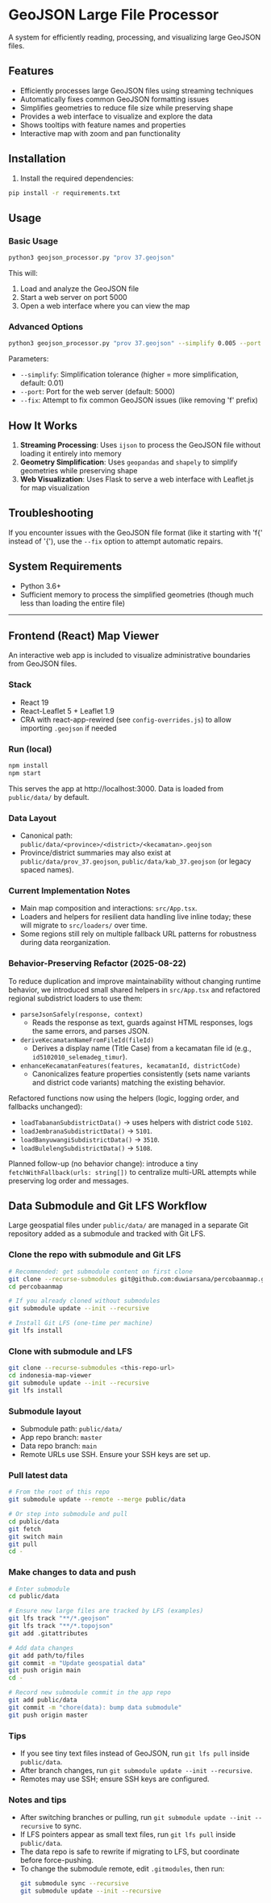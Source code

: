 # GeoJSON Large File Processor

A system for efficiently reading, processing, and visualizing large GeoJSON files.

## Features

- Efficiently processes large GeoJSON files using streaming techniques
- Automatically fixes common GeoJSON formatting issues
- Simplifies geometries to reduce file size while preserving shape
- Provides a web interface to visualize and explore the data
- Shows tooltips with feature names and properties
- Interactive map with zoom and pan functionality

## Installation

1. Install the required dependencies:

```bash
pip install -r requirements.txt
```

## Usage

### Basic Usage

```bash
python3 geojson_processor.py "prov 37.geojson"
```

This will:
1. Load and analyze the GeoJSON file
2. Start a web server on port 5000
3. Open a web interface where you can view the map

### Advanced Options

```bash
python3 geojson_processor.py "prov 37.geojson" --simplify 0.005 --port 8080 --fix
```

Parameters:
- `--simplify`: Simplification tolerance (higher = more simplification, default: 0.01)
- `--port`: Port for the web server (default: 5000)
- `--fix`: Attempt to fix common GeoJSON issues (like removing 'f' prefix)

## How It Works

1. **Streaming Processing**: Uses `ijson` to process the GeoJSON file without loading it entirely into memory
2. **Geometry Simplification**: Uses `geopandas` and `shapely` to simplify geometries while preserving shape
3. **Web Visualization**: Uses Flask to serve a web interface with Leaflet.js for map visualization

## Troubleshooting

If you encounter issues with the GeoJSON file format (like it starting with 'f{' instead of '{'), use the `--fix` option to attempt automatic repairs.

## System Requirements

- Python 3.6+
- Sufficient memory to process the simplified geometries (though much less than loading the entire file)

---

## Frontend (React) Map Viewer

An interactive web app is included to visualize administrative boundaries from GeoJSON files.

### Stack

- React 19
- React-Leaflet 5 + Leaflet 1.9
- CRA with react-app-rewired (see `config-overrides.js`) to allow importing `.geojson` if needed

### Run (local)

```bash
npm install
npm start
```

This serves the app at http://localhost:3000. Data is loaded from `public/data/` by default.

### Data Layout

- Canonical path: `public/data/<province>/<district>/<kecamatan>.geojson`
- Province/district summaries may also exist at `public/data/prov_37.geojson`, `public/data/kab_37.geojson` (or legacy spaced names).

### Current Implementation Notes

- Main map composition and interactions: `src/App.tsx`.
- Loaders and helpers for resilient data handling live inline today; these will migrate to `src/loaders/` over time.
- Some regions still rely on multiple fallback URL patterns for robustness during data reorganization.

### Behavior-Preserving Refactor (2025-08-22)

To reduce duplication and improve maintainability without changing runtime behavior, we introduced small shared helpers in `src/App.tsx` and refactored regional subdistrict loaders to use them:

- `parseJsonSafely(response, context)`
  - Reads the response as text, guards against HTML responses, logs the same errors, and parses JSON.
- `deriveKecamatanNameFromFileId(fileId)`
  - Derives a display name (Title Case) from a kecamatan file id (e.g., `id5102010_selemadeg_timur`).
- `enhanceKecamatanFeatures(features, kecamatanId, districtCode)`
  - Canonicalizes feature properties consistently (sets name variants and district code variants) matching the existing behavior.

Refactored functions now using the helpers (logic, logging order, and fallbacks unchanged):

- `loadTabananSubdistrictData()` → uses helpers with district code `5102`.
- `loadJembranaSubdistrictData()` → `5101`.
- `loadBanyuwangiSubdistrictData()` → `3510`.
- `loadBulelengSubdistrictData()` → `5108`.

Planned follow-up (no behavior change): introduce a tiny `fetchWithFallback(urls: string[])` to centralize multi-URL attempts while preserving log order and messages.


## Data Submodule and Git LFS Workflow

Large geospatial files under `public/data/` are managed in a separate Git repository added as a submodule and tracked with Git LFS.

### Clone the repo with submodule and Git LFS

```bash
# Recommended: get submodule content on first clone
git clone --recurse-submodules git@github.com:duwiarsana/percobaanmap.git
cd percobaanmap

# If you already cloned without submodules
git submodule update --init --recursive

# Install Git LFS (one-time per machine)
git lfs install
```

### Clone with submodule and LFS

```bash
git clone --recurse-submodules <this-repo-url>
cd indonesia-map-viewer
git submodule update --init --recursive
git lfs install
```

### Submodule layout

- Submodule path: `public/data/`
- App repo branch: `master`
- Data repo branch: `main`
- Remote URLs use SSH. Ensure your SSH keys are set up.

### Pull latest data

```bash
# From the root of this repo
git submodule update --remote --merge public/data

# Or step into submodule and pull
cd public/data
git fetch
git switch main
git pull
cd -
```

### Make changes to data and push

```bash
# Enter submodule
cd public/data

# Ensure new large files are tracked by LFS (examples)
git lfs track "**/*.geojson"
git lfs track "**/*.topojson"
git add .gitattributes

# Add data changes
git add path/to/files
git commit -m "Update geospatial data"
git push origin main
cd -

# Record new submodule commit in the app repo
git add public/data
git commit -m "chore(data): bump data submodule"
git push origin master
```

### Tips

- If you see tiny text files instead of GeoJSON, run `git lfs pull` inside `public/data`.
- After branch changes, run `git submodule update --init --recursive`.
- Remotes may use SSH; ensure SSH keys are configured.

### Notes and tips

- After switching branches or pulling, run `git submodule update --init --recursive` to sync.
- If LFS pointers appear as small text files, run `git lfs pull` inside `public/data`.
- The data repo is safe to rewrite if migrating to LFS, but coordinate before force-pushing.
- To change the submodule remote, edit `.gitmodules`, then run:
  ```bash
  git submodule sync --recursive
  git submodule update --init --recursive
  ```
